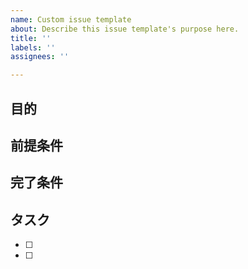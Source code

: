 ```yaml
---
name: Custom issue template
about: Describe this issue template's purpose here.
title: ''
labels: ''
assignees: ''

---
```


## 目的


## 前提条件


## 完了条件

## タスク
- [ ] 
- [ ]
